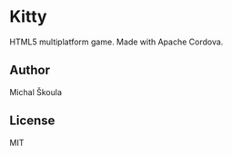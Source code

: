 Kitty
=========

HTML5 multiplatform game. Made with Apache Cordova.

Author
----

Michal Škoula


License
----

MIT
